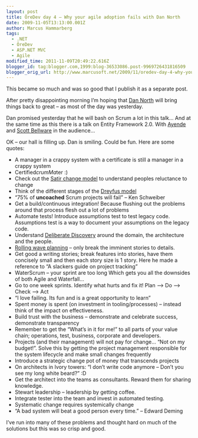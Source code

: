 ```yaml
---
layout: post
title: ÖreDev day 4 – Why your agile adoption fails with Dan North
date: 2009-11-05T13:13:00.001Z
author: Marcus Hammarberg
tags:
  - .NET
  - ÖreDev
  - ASP.NET MVC
  - Agile
modified_time: 2011-11-09T20:49:22.616Z
blogger_id: tag:blogger.com,1999:blog-36533086.post-9969726431816509
blogger_orig_url: http://www.marcusoft.net/2009/11/oredev-day-4-why-your-agile-adoption.html
---
```



This became so much and was so good that I publish it as a separate
post.

After pretty disappointing morning I’m hoping that
<a href="http://www.dannorth.com" target="_blank">Dan North</a> will
bring things back to great – as most of the day was yesterday.

Dan promised yesterday that he will bash on Scrum a lot in this talk…
And at the same time as this there is a talk on Entity Framework 2.0.
With <a href="http://www.ayende.com/" target="_blank">Ayende</a> and
<a href="http://blog.scottbellware.com/" target="_blank">Scott
Bellware</a> in the audience…

OK – our hall is filling up. Dan is smiling. Could be fun. Here are some
quotes:

- A manager in a crappy system with a certificate is still a manager
    in a crappy system
- Certified$crumMa$ter :)
- Check out the <a
    href="http://www.stevenmsmith.com/my-articles/article/the-satir-change-model.html"
    target="_blank">Satir change model</a> to understand peoples
    reluctance to change
- Think of the different stages of the <a
    href="http://blog.bruceabernethy.com/post/The-Dreyfus-Model-of-Skills-Acquisition.aspx"
    target="_blank">Dreyfus model</a>
- “75% of **uncoached** Scrum projects will fail” – Ken Schweiber
- Get a build/continuous integration! Because flushing out the
    problems around that process flesh out a lot of problems
- Automate tests! Introduce assumptions test to test legacy code.
    Assumptions test is a way to document your assumptions on the legacy
    code.
- Understand
    <a href="http://business-advice.vugg.net/search/Deliberate%20Discovery"
    target="_blank">Deliberate Discovery</a> around the domain, the
    architecture and the people.
- <a
    href="http://www.project-management-knowledge.com/definitions/r/rolling-wave-planning/"
    target="_blank">Rolling wave planning</a> – only break the imminent
    stories to details.
- Get good a writing stories; break features into stories, have them
    concisely small and then each story size is 1 story. Here he made a
    reference to “A slackers guide on project tracking”
- WaterScrum – your sprint are too long Which gets you all the
    downsides of both Agile and Waterfall…
- Go to one week sprints. Identify what hurts and fix it! Plan –\> Do
    –\> Check –\> Act
- “I love failing. Its fun and is a great opportunity to learn”
- Spent money is spent (on investment in tooling/processes) – instead
    think of the impact on effectiveness.
- Build trust with the business – demonstrate and celebrate success,
    demonstrate transparency
- Remember to get the “What’s in it for me!” to all parts of your
    value chain; operations, test, business, corporate and developers.
- Projects (and their management) will not pay for change… “Not on my
    budget!”. Solve this by getting the project management responsible
    for the system lifecycle and make small changes frequently
- Introduce a strategic change pot of money that transcends projects
- On architects in Ivory towers: “I don’t write code anymore – Don’t
    you see my long white beard?” :D
- Get the architect into the teams as consultants. Reward them for
    sharing knowledge.
- Stewart leadership – leadership by getting coffee.
- Integrate tester into the team and invest in automated testing.
- Systematic change requires systemically change
- “A bad system will beat a good person every time.” – Edward Deming

I’ve run into many of these problems and thought hard on much of the
solutions but this was so crisp and good.
